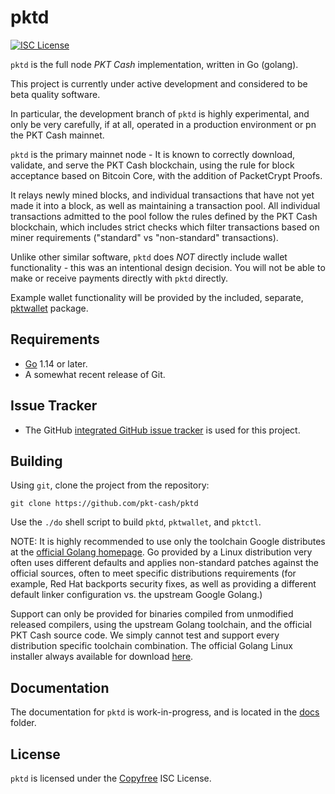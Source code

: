 pktd
====

[![ISC License](http://img.shields.io/badge/license-ISC-blue.svg)](http://Copyfree.org)

`pktd` is the full node *PKT Cash* implementation, written in Go (golang).

This project is currently under active development and considered 
to be beta quality software.

In particular, the development branch of `pktd` is highly experimental, 
and only be very carefully, if at all, operated in a production
environment or pn the PKT Cash mainnet.

`pktd` is the primary mainnet node - It is known to correctly download,
validate, and serve the PKT Cash blockchain, using the rule for block
acceptance based on Bitcoin Core, with the addition of PacketCrypt Proofs. 

It relays newly mined blocks, and individual transactions that have not yet
made it into a block, as well as maintaining a transaction pool. All
individual transactions admitted to the pool follow the rules defined by the
PKT Cash blockchain, which includes strict checks which filter transactions
based on miner requirements ("standard" vs "non-standard" transactions).

Unlike other similar software, `pktd` does *NOT* directly include wallet
functionality - this was an intentional design decision.  You will not be
able to make or receive payments directly with `pktd` directly.

Example wallet functionality will be provided by the included, separate,
[pktwallet](https://github.com/pkt-cash/pktd/pktwallet) package.

## Requirements

* [Go](http://golang.org) 1.14 or later.
* A somewhat recent release of Git.

## Issue Tracker

* The GitHub [integrated GitHub issue tracker](https://github.com/pkt-cash/pktd/issues)
is used for this project.  

## Building

Using `git`, clone the project from the repository:

`git clone https://github.com/pkt-cash/pktd`

Use the `./do` shell script to build `pktd`, `pktwallet`, and `pktctl`.

NOTE: It is highly recommended to use only the toolchain Google distributes
at the [official Golang homepage](https://golang.org/dl). Go provided by a 
Linux distribution very often uses different defaults and applies non-standard
patches against the official sources, often to meet specific distributions
requirements (for example, Red Hat backports security fixes, as well as
providing a different default linker configuration vs. the upstream Google
Golang.)

Support can only be provided for binaries compiled from unmodified released
compilers, using the upstream Golang toolchain, and the official PKT Cash 
source code. We simply cannot test and support every distribution specific
toolchain combination. The official Golang Linux installer always available 
for download [here](https://storage.googleapis.com/golang/getgo/installer_linux).

## Documentation

The documentation for `pktd` is work-in-progress, and is located in the [docs](https://github.com/pkt-cash/pktd/tree/master/docs) folder.

## License

`pktd` is licensed under the [Copyfree](http://Copyfree.org) ISC License.
